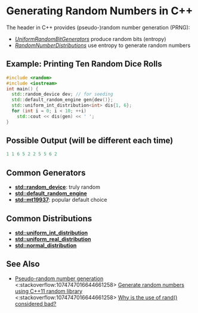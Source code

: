 # Generating Random Numbers in C++

The [<random>](https://en.cppreference.com/w/cpp/header/random)
header in C++ provides (pseudo-)random number generation (PRNG):
- *[UniformRandomBitGenerators](https://en.cppreference.com/w/cpp/named_req/UniformRandomBitGenerators)* produce random bits (entropy)
- *[RandomNumberDistributions](https://en.cppreference.com/w/cpp/named_req/RandomNumberDistribution)* use entropy to generate random numbers

## Example: Printing Ten Random Dice Rolls
```cpp
#include <random>
#include <iostream>
int main() {
  std::random_device dev; // for seeding
  std::default_random_engine gen{dev()};
  std::uniform_int_distribution<int> dis{1, 6};
  for (int i = 0; i < 10; ++i)
    std::cout << dis(gen) << ' ';
}
```

## Possible Output (will be different each time)
```cpp
1 1 6 5 2 2 5 5 6 2
```

<!-- inline -->
## Common Generators
- **[std::random_device](https://en.cppreference.com/w/cpp/numeric/random/random_device)**: truly random
- **[std::default_random_engine](https://timsong-cpp.github.io/cppwp/n4868/rand.predef#lib:default_random_engine)**
- **[std::mt19937](https://timsong-cpp.github.io/cppwp/n4868/rand.predef#lib:mt19937)**: popular default choice

<!-- inline -->
## Common Distributions
- **[std::uniform_int_distribution](https://en.cppreference.com/w/cpp/numeric/random/uniform_int_distribution)**
- **[std::uniform_real_distribution](https://en.cppreference.com/w/cpp/numeric/random/uniform_real_distribution)**
- **[std::normal_distribution](https://en.cppreference.com/w/cpp/numeric/random/normal_distribution)**

## See Also
- [Pseudo-random number generation](https://en.cppreference.com/w/cpp/numeric/random)<br>
<:stackoverflow:1074747016644661258>
[Generate random numbers using C++11 random library](https://stackoverflow.com/q/19665818/5740428)<br>
<:stackoverflow:1074747016644661258>
[Why is the use of rand() considered bad?](https://stackoverflow.com/q/52869166/5740428)
